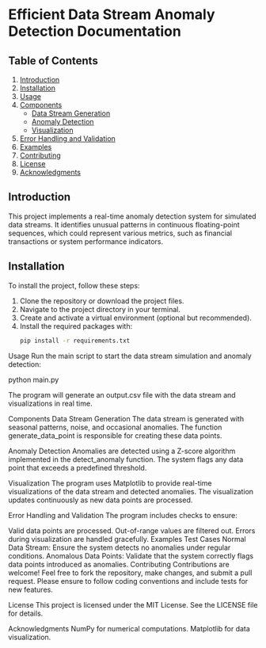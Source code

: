 # Efficient Data Stream Anomaly Detection Documentation

## Table of Contents
1. [Introduction](#introduction)
2. [Installation](#installation)
3. [Usage](#usage)
4. [Components](#components)
   - [Data Stream Generation](#data-stream-generation)
   - [Anomaly Detection](#anomaly-detection)
   - [Visualization](#visualization)
5. [Error Handling and Validation](#error-handling-and-validation)
6. [Examples](#examples)
7. [Contributing](#contributing)
8. [License](#license)
9. [Acknowledgments](#acknowledgments)

## Introduction
This project implements a real-time anomaly detection system for simulated data streams. It identifies unusual patterns in continuous floating-point sequences, which could represent various metrics, such as financial transactions or system performance indicators.

## Installation
To install the project, follow these steps:
1. Clone the repository or download the project files.
2. Navigate to the project directory in your terminal.
3. Create and activate a virtual environment (optional but recommended).
4. Install the required packages with:
   ```bash
   pip install -r requirements.txt
Usage
Run the main script to start the data stream simulation and anomaly detection:


python main.py

The program will generate an output.csv file with the data stream and visualizations in real time.

Components
Data Stream Generation
The data stream is generated with seasonal patterns, noise, and occasional anomalies. The function generate_data_point is responsible for creating these data points.

Anomaly Detection
Anomalies are detected using a Z-score algorithm implemented in the detect_anomaly function. The system flags any data point that exceeds a predefined threshold.

Visualization
The program uses Matplotlib to provide real-time visualizations of the data stream and detected anomalies. The visualization updates continuously as new data points are processed.

Error Handling and Validation
The program includes checks to ensure:

Valid data points are processed.
Out-of-range values are filtered out.
Errors during visualization are handled gracefully.
Examples
Test Cases
Normal Data Stream: Ensure the system detects no anomalies under regular conditions.
Anomalous Data Points: Validate that the system correctly flags data points introduced as anomalies.
Contributing
Contributions are welcome! Feel free to fork the repository, make changes, and submit a pull request. Please ensure to follow coding conventions and include tests for new features.

License
This project is licensed under the MIT License. See the LICENSE file for details.

Acknowledgments
NumPy for numerical computations.
Matplotlib for data visualization.